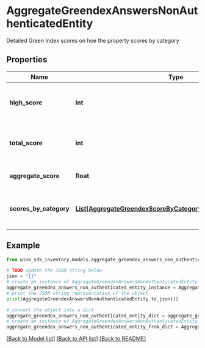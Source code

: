# AggregateGreendexAnswersNonAuthenticatedEntity

Detailed Green Index scores on hoe the property scores by category

## Properties

Name | Type | Description | Notes
------------ | ------------- | ------------- | -------------
**high_score** | **int** | The highest possible score from all questions | [optional] 
**total_score** | **int** | The total score from all questions answered | [optional] 
**aggregate_score** | **float** | Total score divided by high score | [optional] 
**scores_by_category** | [**List[AggregateGreendexScoreByCategoryNonAuthenticatedEntity]**](AggregateGreendexScoreByCategoryNonAuthenticatedEntity.md) | Aggregate scores by Green Index category | [optional] 

## Example

```python
from wink_sdk_inventory.models.aggregate_greendex_answers_non_authenticated_entity import AggregateGreendexAnswersNonAuthenticatedEntity

# TODO update the JSON string below
json = "{}"
# create an instance of AggregateGreendexAnswersNonAuthenticatedEntity from a JSON string
aggregate_greendex_answers_non_authenticated_entity_instance = AggregateGreendexAnswersNonAuthenticatedEntity.from_json(json)
# print the JSON string representation of the object
print(AggregateGreendexAnswersNonAuthenticatedEntity.to_json())

# convert the object into a dict
aggregate_greendex_answers_non_authenticated_entity_dict = aggregate_greendex_answers_non_authenticated_entity_instance.to_dict()
# create an instance of AggregateGreendexAnswersNonAuthenticatedEntity from a dict
aggregate_greendex_answers_non_authenticated_entity_from_dict = AggregateGreendexAnswersNonAuthenticatedEntity.from_dict(aggregate_greendex_answers_non_authenticated_entity_dict)
```
[[Back to Model list]](../README.md#documentation-for-models) [[Back to API list]](../README.md#documentation-for-api-endpoints) [[Back to README]](../README.md)


